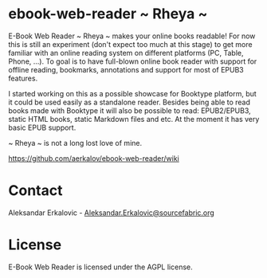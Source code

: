ebook-web-reader  ~ Rheya ~
===========================

E-Book Web Reader ~ Rheya ~ makes your online books readable! For now this is still an experiment (don't expect too much at this stage) to get more familiar with an online reading system on different platforms (PC, Table, Phone, ...). To goal is to have full-blown online book reader with support for offline reading, bookmarks, annotations and support for most of EPUB3 features.

I started working on this as a possible showcase for Booktype platform, but it could be used easily as a standalone reader. Besides being able to read books made with Booktype it will also be possible to read: EPUB2/EPUB3, static HTML books, static Markdown files and etc. At the moment it has very basic EPUB support.

~ Rheya ~ is not a long lost love of mine.

https://github.com/aerkalov/ebook-web-reader/wiki

Contact
=======

Aleksandar Erkalovic - Aleksandar.Erkalovic@sourcefabric.org

License
=======
E-Book Web Reader is licensed under the AGPL license.
